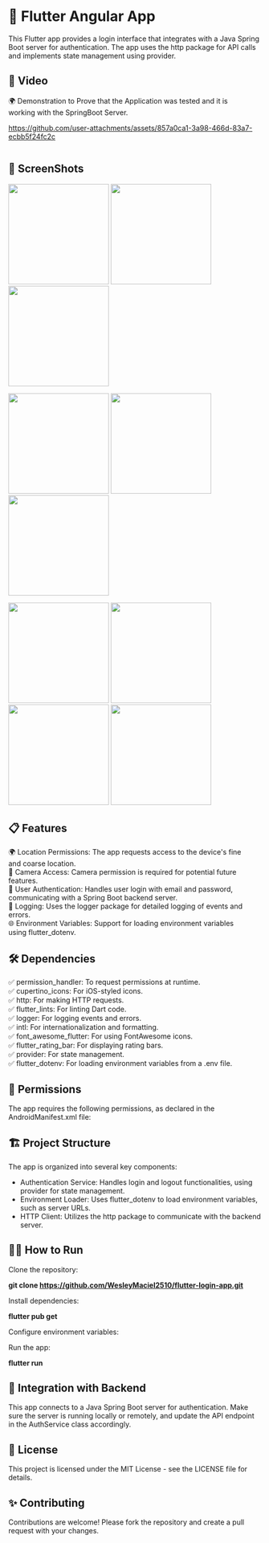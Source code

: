 # 🚀 Flutter Angular App
This Flutter app provides a login interface that integrates with a Java Spring Boot server for authentication. 
The app uses the http package for API calls and implements state management using provider.

## 📱 Video
<ul style="list-style-type: none; padding: 0; margin: 0; display: flex; flex-wrap: wrap;">
  <li style="margin-right: 20px;">🌍 Demonstration to Prove that the Application was tested and it is working with the SpringBoot Server.</li>

https://github.com/user-attachments/assets/857a0ca1-3a98-466d-83a7-ecbb5f24fc2c

</ul>

## 📱 ScreenShots

<p align="left">
  <img src="https://github.com/user-attachments/assets/f416c912-d907-46f7-880f-ca3ad3d8fdcf" width="200" />
  <img src="https://github.com/user-attachments/assets/94529a21-bed8-4e63-ab68-0535f2539dfa" width="200" />
  <img src="https://github.com/user-attachments/assets/6e120ad5-ff40-4bb7-8bba-e1aeb0597d18" width="200" />
</p>

<p align="left">
  <img src="https://github.com/user-attachments/assets/cc92b3fa-efb9-416a-8422-30b4a12cbe17" width="200" />
  <img src="https://github.com/user-attachments/assets/99dcc463-0d12-4ed4-9921-f3f436d520b2" width="200" />
  <img src="https://github.com/user-attachments/assets/5d54fc85-ebd9-406e-8f0c-0aa9505d1b00" width="200" />
</p>

<p align="left">
  <img src="https://github.com/user-attachments/assets/538ac0a1-19f2-4cc0-ac1f-df27691a9bf4" width="200" />
  <img src="https://github.com/user-attachments/assets/2d6d8f70-0e9e-4a4f-9be1-3c2136bcb2de" width="200" />
  <img src="https://github.com/user-attachments/assets/165bcf4b-2b03-4494-894b-9ed9f51cf154" width="200" />
  <img src="https://github.com/user-attachments/assets/64af37e9-0b60-46bb-8afc-f4eee2395fbd" width="200" />
</p>
 
## 📋 Features

<ul style="list-style-type: none; padding: 0; margin: 0; display: flex; flex-wrap: wrap;">
  <li style="margin-right: 20px;">🌍 Location Permissions: The app requests access to the device's fine and coarse location.</li>
  <li style="margin-right: 20px;">📸 Camera Access: Camera permission is required for potential future features.</li>
  <li style="margin-right: 20px;">🔐 User Authentication: Handles user login with email and password, communicating with a Spring Boot backend server.</li>
  <li style="margin-right: 20px;">📝 Logging: Uses the logger package for detailed logging of events and errors.</li>
  <li style="margin-right: 20px;">🌐 Environment Variables: Support for loading environment variables using flutter_dotenv.</li>
</ul>

## 🛠️ Dependencies

<ul style="list-style-type: none; padding: 0; margin: 0; display: flex; flex-wrap: wrap;">
  <li style="margin-right: 20px;">✅ permission_handler: To request permissions at runtime.</li>
  <li style="margin-right: 20px;">✅ cupertino_icons: For iOS-styled icons.</li>
  <li style="margin-right: 20px;">✅ http: For making HTTP requests.</li>
  <li style="margin-right: 20px;">✅ flutter_lints: For linting Dart code.</li>
  <li style="margin-right: 20px;">✅ logger: For logging events and errors.</li>
  <li style="margin-right: 20px;">✅ intl: For internationalization and formatting.</li>
  <li style="margin-right: 20px;">✅ font_awesome_flutter: For using FontAwesome icons.</li>
  <li style="margin-right: 20px;">✅ flutter_rating_bar: For displaying rating bars.</li>
  <li style="margin-right: 20px;">✅ provider: For state management.</li>
  <li style="margin-right: 20px;">✅ flutter_dotenv: For loading environment variables from a .env file.</li>
</ul>

## 🔐 Permissions
The app requires the following permissions, as declared in the AndroidManifest.xml file:

<uses-permission android:name="android.permission.ACCESS_FINE_LOCATION"/>
<uses-permission android:name="android.permission.ACCESS_COARSE_LOCATION"/>
<uses-permission android:name="android.permission.CAMERA"/>

## 🏗️ Project Structure
The app is organized into several key components:

- Authentication Service: Handles login and logout functionalities, using provider for state management.
- Environment Loader: Uses flutter_dotenv to load environment variables, such as server URLs.
- HTTP Client: Utilizes the http package to communicate with the backend server.

## 🧑‍💻 How to Run
Clone the repository:

**git clone https://github.com/WesleyMaciel2510/flutter-login-app.git**

Install dependencies:

**flutter pub get**

Configure environment variables:

Run the app:

**flutter run**

## 🔗 Integration with Backend
This app connects to a Java Spring Boot server for authentication. Make sure the server is running locally or remotely, and update the API endpoint in the AuthService class accordingly.

## 📄 License
This project is licensed under the MIT License - see the LICENSE file for details.

## ✨ Contributing
Contributions are welcome! Please fork the repository and create a pull request with your changes.
